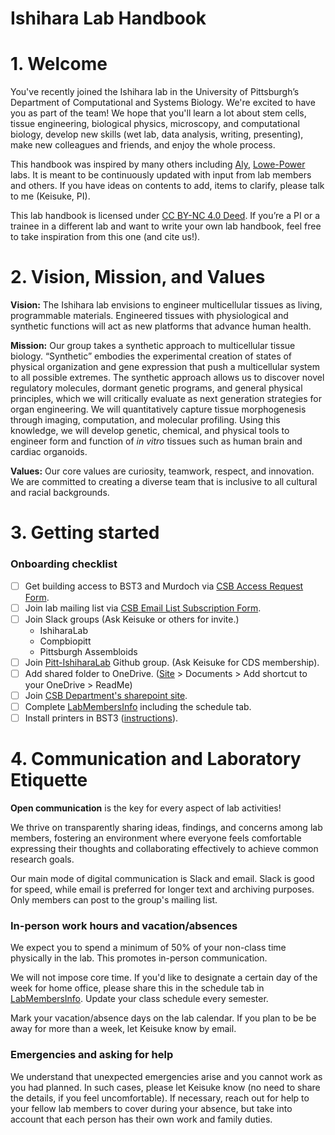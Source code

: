 # Ishihara Lab Handbook

<!-- Table of Contents will be auto-generated here -->

# 1. Welcome
You've recently joined the Ishihara lab in the University of Pittsburgh’s Department of Computational and Systems Biology.
We're excited to have you as part of the team!
We hope that you'll learn a lot about stem cells, tissue engineering, biological physics, microscopy, and computational biology, develop new skills (wet lab, data analysis, writing, presenting), make new colleagues and friends, and enjoy the whole process.

This handbook was inspired by many others including [Aly](https://github.com/alylab/labmanual),  [Lowe-Power](https://github.com/lowepowerlab/lab_handbook) labs. It is meant to be continuously updated with input from lab members and others. If you have ideas on contents to add, items to clarify, please talk to me (Keisuke, PI).

This lab handbook is licensed under [CC BY-NC 4.0 Deed](https://creativecommons.org/licenses/by-nc/4.0/). If you’re a PI or a trainee in a different lab and want to write your own lab handbook, feel free to take inspiration from this one (and cite us!).

# 2. Vision, Mission, and Values

**Vision:**
The Ishihara lab envisions to engineer multicellular tissues as living, programmable materials.
Engineered tissues with physiological and synthetic functions will act as new platforms that advance human health.

**Mission:**
Our group takes a synthetic approach to multicellular tissue biology. “Synthetic” embodies the experimental creation of states of physical organization and gene expression that push a multicellular system to all possible extremes.
The synthetic approach allows us to discover novel regulatory molecules, dormant genetic programs, and general physical principles, which we will critically evaluate as next generation strategies for organ engineering.
We will quantitatively capture tissue morphogenesis through imaging, computation, and molecular profiling.
Using this knowledge, we will develop genetic, chemical, and physical tools to engineer form and function of *in vitro* tissues such as human brain and cardiac organoids.

**Values:**
Our core values are curiosity, teamwork, respect, and innovation.
We are committed to creating a diverse team that is inclusive to all cultural and racial backgrounds.

# 3. Getting started

### Onboarding checklist


- [ ] Get building access to BST3 and Murdoch via [CSB Access Request Form](https://forms.office.com/pages/responsepage.aspx?id=ifT5nqDg606HzDpSYRL9DX0A_WxZc7xAiilyOn5VZDlUMFlVOUNMOUkzVzVFMEJXRkVLQzM2SkEyTCQlQCN0PWcu).
- [ ] Join lab mailing list via  [CSB Email List Subscription Form](https://forms.office.com/pages/responsepage.aspx?id=ifT5nqDg606HzDpSYRL9DdzwsnPuT99GkKDXIhKUpDlUQVk2QTRIMUxQM0lHUU5WTFJGWjU4V1k5Uy4u).
- [ ] Join Slack groups (Ask Keisuke or others for invite.)
	- IshiharaLab
	- Compbiopitt
	- Pittsburgh Assembloids 
- [ ] Join [Pitt-IshiharaLab](https://github.com/Pitt-IshiharaLab) Github group. (Ask Keisuke for CDS membership).
- [ ] Add shared folder to OneDrive. ([Site](https://pitt.sharepoint.com/sites/ishiharalab2/SitePages/CollabHome.aspx) > Documents > Add shortcut to your OneDrive > ReadMe)
- [ ] Join [CSB Department's sharepoint site](https://pitt.sharepoint.com/sites/ProjectB).
- [ ] Complete [LabMembersInfo](https://docs.google.com/spreadsheets/d/1gm7NiiYUaOu9xGvc94AHQDnNEBrtlLbd7ZU5bwCZrD8/edit?usp=sharing) including the schedule tab.
- [ ] Install printers in BST3 ([instructions](https://sites.pitt.edu/~gengkon/)). 

# 4. Communication and Laboratory Etiquette

**Open communication** is the key for every aspect of lab activities!

We thrive on transparently sharing ideas, findings, and concerns among lab members, fostering an environment where everyone feels comfortable expressing their thoughts and collaborating effectively to achieve common research goals.

Our main mode of digital communication is Slack and email. Slack is good for speed, while email is preferred for longer text and archiving purposes. 
Only members can post to the group's mailing list.

### In-person work hours and vacation/absences

We expect you to spend a minimum of 50% of your non-class time physically in the lab. This promotes in-person communication.

We will not impose core time. If you'd like to designate a certain day of the week for home office, please share this in the schedule tab in [LabMembersInfo](https://docs.google.com/spreadsheets/d/1gm7NiiYUaOu9xGvc94AHQDnNEBrtlLbd7ZU5bwCZrD8/edit?usp=sharing). Update your class schedule every semester.

Mark your vacation/absence days on the lab calendar. If you plan to be be away for more than a week, let Keisuke know by email. 

### Emergencies and asking for help

We understand that unexpected emergencies arise and you cannot work as you had planned. In such cases, please let Keisuke know (no need to share the details, if you feel uncomfortable). If necessary, reach out for help to your fellow lab members to cover during your absence, but take into account that each person has their own work and family duties.